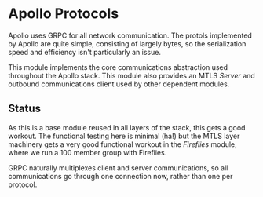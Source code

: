 # Apollo Protocols

Apollo uses GRPC for all network communication. The protols implemented by Apollo are quite simple, consisting of largely bytes, so the serialization speed and efficiency isn't particularly an issue.

This module implements the core communications abstraction used throughout the Apollo stack.  This module also provides an MTLS  _Server_  and outbound communications client used by other dependent modules.

## Status
As this is a base module reused in all layers of the stack, this gets a good workout.  The functional testing here is minimal (ha!) but the MTLS layer machinery gets a very good functional workout in the _Fireflies_ module, where we run a 100 member group with Fireflies.

GRPC naturally multiplexes client and server communications, so all communications go through one connection now, rather than one per protocol.
